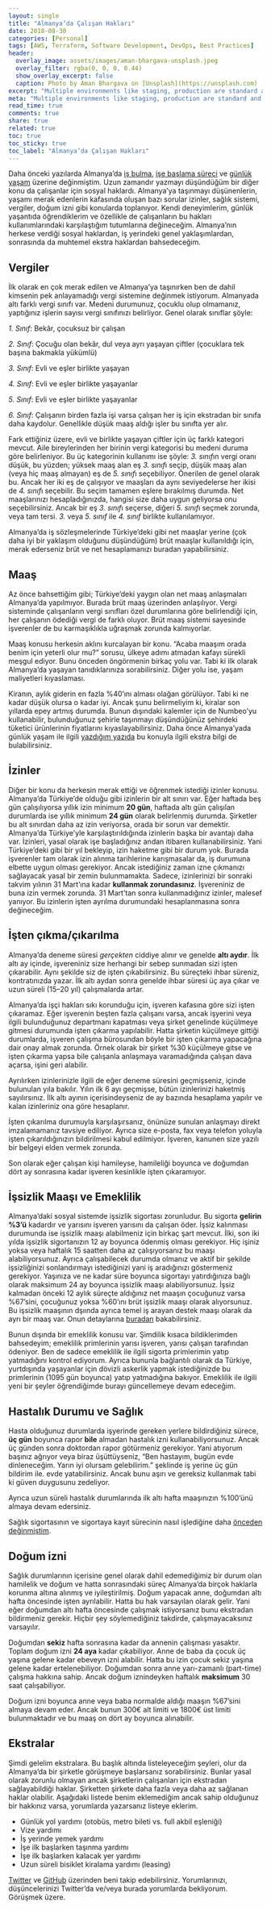 ```yaml
---
layout: single
title: "Almanya’da Çalışan Hakları"
date: 2018-08-30
categories: [Personal]
tags: [AWS, Terraform, Software Development, DevOps, Best Practices]
header:
  overlay_image: assets/images/aman-bhargava-unsplash.jpeg
  overlay_filter: rgba(0, 0, 0, 0.44)
  show_overlay_excerpt: false
  caption: Photo by Aman Bhargava on [Unsplash](https://unsplash.com)
excerpt: "Multiple environments like staging, production are standard and when we use it with AWS, we face the problem of managing access to them."
meta: "Multiple environments like staging, production are standard and when we use it with AWS, we face the problem of managing access to them."
read_time: true
comments: true
share: true
related: true
toc: true
toc_sticky: true
toc_label: "Almanya’da Çalışan Hakları"
---
```


Daha önceki yazılarda Almanya’da [iş bulma](/bir-sektorel-profesyonel-icin-almanyada-is-arama-ve-mulakat-surecleri/), [işe başlama süreci](/bir-kalifiye-eleman-almanyada-nasil-calismaya-baslar/) ve [günlük yaşam](almanyada-gunluk-yasamin-merak-edilenleri/) üzerine değinmiştim. Uzun zamandır yazmayı düşündüğüm bir diğer konu da çalışanlar için sosyal haklardı. Almanya’ya taşınmayı düşünenlerin, yaşamı merak edenlerin kafasında oluşan bazı sorular izinler, sağlık sistemi, vergiler, doğum izni gibi konularda toplanıyor. Kendi deneyimlerim, günlük yaşantıda öğrendiklerim ve özellikle de çalışanların bu hakları kullanımlarındaki karşılaştığım tutumlarına değineceğim. Almanya’nın herkese verdiği sosyal haklardan, iş yerindeki genel yaklaşımlardan, sonrasında da muhtemel ekstra haklardan bahsedeceğim.

## Vergiler

İlk olarak en çok merak edilen ve Almanya’ya taşınırken ben de dahil kimsenin pek anlayamadığı vergi sistemine değinmek istiyorum. Almanyada altı farklı vergi sınıfı var. Medeni durumunuz, çocuklu olup olmamanız, yaptığınız işlerin sayısı vergi sınıfınızı belirliyor. Genel olarak sınıflar şöyle:

*1. Sınıf*: Bekâr, çocuksuz bir çalışan

*2. Sınıf*: Çocuğu olan bekâr, dul veya ayrı yaşayan çiftler (çocuklara tek başına bakmakla yükümlü)

*3. Sınıf*: Evli ve eşler birlikte yaşayan

*4. Sınıf*: Evli ve eşler birlikte yaşayanlar

*5. Sınıf*: Evli ve eşler birlikte yaşayanlar

*6. Sınıf*: Çalışanın birden fazla işi varsa çalışan her iş için ekstradan bir sınıfa daha kaydolur. Genellikle düşük maaş aldığı işler bu sınıfta yer alır.

Fark ettiğiniz üzere, evli ve birlikte yaşayan çiftler için üç farklı kategori mevcut. Aile bireylerinden her birinin vergi kategorisi bu medeni duruma göre belirleniyor. Bu üç kategorinin kullanımı ise şöyle: *3. sınıf*ın vergi oranı düşük, bu yüzden; yüksek maaş alan eş *3. sınıf*ı seçip, düşük maaş alan (veya hiç maaş almayan) eş de *5. sınıf*ı seçebiliyor. Önerilen de genel olarak bu. Ancak her iki eş de çalışıyor ve maaşları da aynı seviyedelerse her ikisi de *4. sınıf*ı seçebilir. Bu seçim tamamen eşlere bırakılmış durumda. Net maaşlarınızı hesapladığınızda, hangisi size daha uygun geliyorsa onu seçebilirsiniz. Ancak bir eş *3. sınıf*ı seçerse, diğeri *5. sınıf*ı seçmek zorunda, veya tam tersi. *3.* veya *5. sınıf* ile *4. sınıf* birlikte kullanılamıyor.

Almanya’da iş sözleşmelerinde Türkiye’deki gibi net maaşlar yerine (çok daha iyi bir yaklaşım olduğunu düşündüğüm) brüt maaşlar kullanıldığı için, merak ederseniz brüt ve net hesaplamanızı buradan yapabilirsiniz.

## Maaş

Az önce bahsettiğim gibi; Türkiye’deki yaygın olan net maaş anlaşmaları Almanya’da yapılmıyor. Burada brüt maaş üzerinden anlaşılıyor. Vergi sisteminde çalışanların vergi sınıfları özel durumlarına göre belirlendiği için, her çalışanın ödediği vergi de farklı oluyor. Brüt maaş sistemi sayesinde işverenler de bu karmaşıklıkla uğraşmak zorunda kalmıyorlar.

Maaş konusu herkesin aklını kurcalayan bir konu. “Acaba maaşım orada benim için yeterli olur mu?” sorusu, ülkeye adımı atmadan kafayı sürekli meşgul ediyor. Bunu önceden öngörmenin birkaç yolu var. Tabi ki ilk olarak Almanya’da yaşayan tanıdıklarınıza sorabilirsiniz. Diğer yolu ise, yaşam maliyetleri kıyaslaması.

Kiranın, aylık giderin en fazla %40’ını alması olağan görülüyor. Tabi ki ne kadar düşük olursa o kadar iyi. Ancak şunu belirmeliyim ki, kiralar son yıllarda epey artmış durumda. Bunun dışındaki kalemler için de Numbeo’yu kullanabilir, bulunduğunuz şehirle taşınmayı düşündüğünüz şehirdeki tüketici ürünlerinin fiyatlarını kıyaslayabilirsiniz. Daha önce Almanya’yada günlük yaşam ile ilgili [yazdığım yazıda](https://medium.com/@candost/almanyada-g%C3%BCnl%C3%BCk-ya%C5%9Fam%C4%B1n-merak-edilenleri-e4b5cf010d5a?source=linkShare-9478d0ff7734-1535393407) bu konuyla ilgili ekstra bilgi de bulabilirsiniz.

## İzinler

Diğer bir konu da herkesin merak ettiği ve öğrenmek istediği izinler konusu. Almanya’da Türkiye’de olduğu gibi izinlerin bir alt sınırı var. Eğer haftada beş gün çalışılıyorsa yıllık izin minimum **20 gün**, haftada altı gün çalışılan durumlarda ise yıllık minimum **24 gün** olarak belirlenmiş durumda. Şirketler bu alt sınırdan daha az izin veriyorsa, orada bir sorun var demektir. Almanya’da Türkiye’yle karşılaştırıldığında izinlerin başka bir avantajı daha var. İzinleri, yasal olarak işe başladığınız andan itibaren kullanabilirsiniz. Yani Türkiye’deki gibi bir yıl bekleyip, izin haketme gibi bir durum yok. Burada işverenler tam olarak izin alınma tarihlerine karışmasalar da, iş durumuna elbette uygun olması gerekiyor. Ancak istediğiniz zaman izne çıkmanızı sağlayacak yasal bir zemin bulunmamakta. Sadece, izinlerinizi bir sonraki takvim yılının 31 Mart’ına kadar **kullanmak zorundasınız**. İşvereniniz de buna izin vermek zorunda. 31 Mart’tan sonra kullanmadığınız izinler, malesef yanıyor. Bu izinlerin işten ayrılma durumundaki hesaplanmasına sonra değineceğim.

## İşten çıkma/çıkarılma

Almanya’da deneme süresi *gerçekten* ciddiye alınır ve genelde **altı aydır**. İlk altı ay içinde, işvereniniz size herhangi bir sebep sunmadan sizi işten çıkarabilir. Aynı şekilde siz de işten çıkabilirsiniz. Bu süreçteki ihbar süreniz, kontratınızda yazar. İlk altı aydan sonra genelde ihbar süresi üç aya çıkar ve uzun süreli (15–20 yıl) çalışmalarda artar.

Almanya’da işçi hakları sıkı korunduğu için, işveren kafasına göre sizi işten çıkaramaz. Eğer işverenin beşten fazla çalışanı varsa, ancak işyerini veya ilgili bulunduğunuz departmanı kapatması veya şirket genelinde küçülmeye gitmesi durumunda işten çıkarma yapılabilir. Hatta şirketin küçülmeye gittiği durumlarda, işveren çalışma bürosundan böyle bir işten çıkarma yapacağına dair onay almak zorunda. Örnek olarak bir şirket %30 küçülmeye gitse ve işten çıkarma yapsa bile çalışanla anlaşmaya varamadığında çalışan dava açarsa, işini geri alabilir.

Ayrılırken izinlerinizle ilgili de eğer deneme süresini geçmişseniz, içinde bulunulan yıla bakılır. Yılın ilk 6 ayı geçmişse, bütün izinlerinizi haketmiş sayılırsınız. İlk altı ayının içerisindeyseniz de ay bazında hesaplama yapılır ve kalan izinleriniz ona göre hesaplanır.

İşten çıkarılma durumuyla karşılaşırsanız, önünüze sunulan anlaşmayı direkt imzalamamanız tavsiye ediliyor. Ayrıca size e-posta, fax veya telefon yoluyla işten çıkarıldığınızın bildirilmesi kabul edilmiyor. İşveren, kanunen size yazılı bir belgeyi elden vermek zorunda.

Son olarak eğer çalışan kişi hamileyse, hamileliği boyunca ve doğumdan dört ay sonrasına kadar işveren kesinlikle işten çıkaramıyor.

## İşsizlik Maaşı ve Emeklilik

Almanya’daki sosyal sistemde işsizlik sigortası zorunludur. Bu sigorta **gelirin %3’ü** kadardır ve yarısını işveren yarısını da çalışan öder. İşsiz kalınması durumunda ise işsizlik maaşı alabilmeniz için birkaç şart mevcut. İlki, son iki yılda işsizlik sigortanızın 12 ay boyunca ödenmiş olması gerekiyor. Hiç işiniz yoksa veya haftalık 15 saatten daha az çalışıyorsanız bu maaşı alabiliyorsunuz. Ayrıca çalışabilecek durumda olmanız ve aktif bir şekilde işsizliğinizi sonlandırmayı istediğinizi yani iş aradığınızı göstermeniz gerekiyor. Yaşınıza ve ne kadar süre boyunca sigortayı yatırdığınıza bağlı olarak maksimum 24 ay boyunca işsizlik maaşı alabiliyorsunuz. İşsiz kalmadan önceki 12 aylık süreçte aldığınız net maaşın çocuğunuz varsa %67’sini, çocuğunuz yoksa %60’ını brüt işsizlik maaşı olarak alıyorsunuz. Bu işsizlik maaşının dşıında ayrıca temel iş arayan destek maaşı olarak da ayrı bir maaş var. Onun detaylarına [buradan](https://www3.arbeitsagentur.de/web/content/EN/Benefits/UnemploymentBenefitII/Detail/index.htm?dfContentId=L6019022DSTBAI485759) bakabilirsiniz.

Bunun dışında bir emeklilik konusu var. Şimdilik kısaca bildiklerimden bahsedeyim; emeklilik primlerinin yarısı işveren, yarısı çalışan tarafından ödeniyor. Ben de sadece emeklilik ile ilgili sigorta primlerimin yatıp yatmadığını kontrol ediyorum. Ayrıca bununla bağlantılı olarak da Türkiye, yurtdışında yaşayanlar için dövizli askerlik yapmak istediğinizde bu primlerinin (1095 gün boyunca) yatıp yatmadığına bakıyor. Emeklilik ile ilgili yeni bir şeyler öğrendiğimde burayı güncellemeye devam edeceğim.

## Hastalık Durumu ve Sağlık

Hasta olduğunuz durumlarda işyerinde gereken yerlere bildirdiğiniz sürece, **üç gün** boyunca rapor **bile** almadan hastalık izni kullanabiliyorsunuz. Ancak üç günden sonra doktordan rapor götürmeniz gerekiyor. Yani atıyorum başınız ağrıyor veya biraz üşüttüyseniz, “Ben hastayım, bugün evde dinleneceğim. Yarın iyi olursam gelebilirim.” şeklinde iş yerine üç gün bildirim ile. evde yatabilirsiniz. Ancak bunu aşırı ve gereksiz kullanmak tabi ki güven duygusunu zedeliyor.

Ayrıca uzun süreli hastalık durumlarında ilk altı hafta maaşınızın %100’ünü almaya devam edersiniz.

Sağlık sigortasının ve sigortaya kayıt sürecinin nasıl işlediğine daha [önceden değinmiştim](https://medium.com/@candost/bir-yazilimci-almanyada-nasil-calismaya-baslar-2749ac4b3121).

## Doğum izni

Sağlık durumlarının içerisine genel olarak dahil edemediğimiz bir durum olan hamilelik ve doğum ve hatta sonrasındaki süreç Almanya’da birçok haklarla korunma altına alınmış ve iyileştirilmiş. Doğum yapacak anne, doğumdan altı hafta öncesinde işten ayrılabilir. Hatta bu hak varsayılan olarak gelir. Yani eğer doğumdan altı hafta öncesinde çalışmak istiyorsanız bunu ekstradan bildirmeniz gerekir. Hiçbir şey söylemediğiniz takdirde, çalışmayacaksınız varsayılır.

Doğumdan **sekiz** hafta sonrasına kadar da annenin çalışması yasaktır. Toplam doğum izni **24 aya** kadar çıkabiliyor. Anne de baba da çocuk üç yaşına gelene kadar ebeveyn izni alabilir. Hatta bu izin çocuk sekiz yaşına gelene kadar ertelenebiliyor. Doğumdan sonra anne yarı-zamanlı (part-time) çalışma hakkına sahip. Ancak doğum iznindeyken haftalık **maksimum** 30 saat çalışabiliyor.

Doğum izni boyunca anne veya baba normalde aldığı maaşın %67’sini almaya devam eder. Ancak bunun 300€ alt limiti ve 1800€ üst limiti bulunmaktadır ve bu maaş on dört ay boyunca alınabilir.

## Ekstralar

Şimdi gelelim ekstralara. Bu başlık altında listeleyeceğim şeyleri, olur da Almanya’da bir şirketle görüşmeye başlarsanız sorabilirsiniz. Bunlar yasal olarak zorunlu olmayan ancak şirketlerin çalışanları için ekstradan sağlayabildiği haklar. Şirketten şirkete daha fazla veya daha az sağlanan haklar olabilir. Aşağıdaki listede benim eklemediğim ancak sahip olduğunuz bir hakkınız varsa, yorumlarda yazarsanız listeye eklerim.

* Günlük yol yardımı (otobüs, metro bileti vs. full akbil eşleniği)
* Vize yardımı
* İş yerinde yemek yardımı
* İşe ilk başlarken taşınma yardımı
* İşe ilk başlarken kalacak yer yardımı
* Uzun süreli bisiklet kiralama yardımı (leasing)

[Twitter](https://twitter.com/candostdagdevrn) ve [GitHub](https://github.com/candostdagdeviren) üzerinden beni takip edebilirsiniz. Yorumlarınızı, düşüncelerinizi Twitter’da ve/veya burada yorumlarda bekliyorum. Görüşmek üzere.
